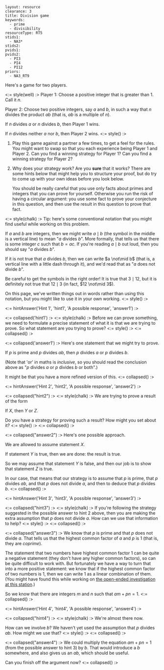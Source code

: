 ````
layout: resource
clearance: 3
title: Division game
keywords:
  - prime
  - divisibility
resourceType: RT5
stids1:
  - NA3*
stids2:
pvids1:
pvids2:
  - PI3
  - PI4
  - PI12
priors:
  - NA3_RT9

````

Here's a game for two players.

<:= style(well) :>
Player 1: Choose a positive integer that is greater than $1$.  Call it $n$.

Player 2: Choose two positive integers, say $a$ and $b$, in such a way that $n$ divides the product $ab$ (that is, $ab$ is a multiple of $n$).

If $n$ divides $a$ or $n$ divides $b$, then Player 1 wins.

If $n$ divides neither $a$ nor $b$, then Player 2 wins.
<:= style() :>

1.  Play this game against a partner a few times, to get a feel for the rules.  You might want to swap so that you each experience being Player 1 and Player 2.  Can you find a winning strategy for Player 1?  Can you find a winning strategy for Player 2?

2.  Why does your strategy work?  Are you __sure__ that it works?  There are some hints below that might help you to structure your proof, but do try to come up with your own ideas before you look below.

    You should be really careful that you use only facts about primes and integers that you can prove for yourself.  Otherwise you run the risk of having a circular argument: you use some fact to prove your conjecture in this question, and then use the result in this question to prove that fact.

<:= style(chalk) :>
Tip: here's some conventional notation that you might find useful while working on this problem.

If $a$ and $b$ are integers, then we might write $a \mid b$ (the symbol in the middle is a vertical line) to mean "$a$ divides $b$".  More formally, that tells us that there is some integer $c$ such that $b = ac$.  If you're reading $a \mid b$ out loud, then you should say "$a$ divides $b$".

If it is not true that $a$ divides $b$, then we can write $a \not\mid b$ (that is, a vertical line with a little dash through it), and we'd read that as "$a$ does not divide $b$".

Be careful to get the symbols in the right order!  It is true that $3 \mid 12$, but it is definitely not true that $12 \mid 3$ (in fact, $12 \not\mid 3$).

On this page, we've written things out in words rather than using this notation, but you might like to use it in your own working.
<:= style() :>

<:= hintAnswer('Hint 1', 'hint1', 'A possible response', 'answer1') :>

  <:= collapsed('hint1') :>
  <:= style(chalk) :>
  Before we can prove something, we need to formulate a precise statement of what it is that we are trying to prove.  So what statement are you trying to prove?
  <:= style() :>
  <:= collapsed() :>

  <:= collapsed('answer1') :>
  Here's one statement that we might try to prove.

  If $p$ is prime and $p$ divides $ab$, then $p$ divides $a$ or $p$ divides $b$.

  (Note that 'or' in maths is _inclusive_, so you should read the conclusion above as "$p$ divides $a$ or $p$ divides $b$ or both".)

  It might be that you have a more refined version of this.
  <:= collapsed() :>

<:= hintAnswer('Hint 2', 'hint2', 'A possible response', 'answer2') :>

  <:= collapsed("hint2") :>
  <:= style(chalk) :>
  We are trying to prove a result of the form

  If $X$, then $Y$ or $Z$.

  Do you have a strategy for proving such a result?  How might you set about it?
  <:= style() :>
  <:= collapsed() :>

  <:= collapsed("answer2") :>
  Here's one possible approach.

  We are allowed to assume statement $X$.

  If statement $Y$ is true, then we are done: the result is true.

  So we may assume that statement $Y$ is false, and then our job is to show that statement $Z$ is true.

  In our case, that means that our strategy is to assume that $p$ is prime, that $p$ divides $ab$, and that $p$ does not divide $a$, and then to deduce that $p$ divides $b$.
  <:= collapsed() :>

<:= hintAnswer('Hint 3', 'hint3', 'A possible response', 'answer3') :>

<:= collapsed("hint3") :>
<:= style(chalk) :>
If you're following the strategy suggested in the possible answer to hint 2 above, then you are making the extra assumption that $p$ does not divide $a$.  How can we use that information to help?
<:= style() :>
<:= collapsed() :>


<:= collapsed("answer3") :>
We know that $p$ is prime and that $p$ does not divide $a$.  That tells us that the highest common factor of $a$ and $p$ is $1$ (that is, they are _coprime_).

The statement that two numbers have highest common factor $1$ can be quite a negative statement (they don't have any higher common factors), so can be quite difficult to work with.  But fortunately we have a way to turn that into a more positive statement: we know that if the highest common factor of two numbers is $1$, then we can write $1$ as a linear combination of them.  (You might have found this while working on [the open-ended investigation at this station](../NA3_RT9/index.html).)

So we know that there are integers $m$ and $n$ such that $am + pn = 1$.
<:= collapsed() :>

<:= hintAnswer('Hint 4', 'hint4', 'A possible response', 'answer4') :>

<:= collapsed("hint4") :>
<:= style(chalk) :>
We're almost there now.

How can we involve $b$?  We haven't yet used the assumption that $p$ divides $ab$.  How might we use that?
<:= style() :>
<:= collapsed() :>


<:= collapsed("answer4") :>
We could multiply the equation $am + pn = 1$ (from the possible answer to hint 3) by $b$.  That would introduce a $b$ somewhere, and also gives us an $ab$, which should be useful.

Can you finish off the argument now?
<:= collapsed() :>
